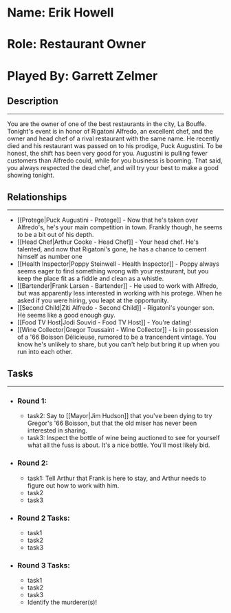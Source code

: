 # Name: Erik Howell
# Role: Restaurant Owner
# Played By: Garrett Zelmer

## Description
---
You are the owner of one of the best restaurants in the city, La Bouffe. Tonight's event is in honor of Rigatoni Alfredo, an excellent chef, and the owner and head chef of a rival restaurant with the same name. He recently died and his restaurant was passed on to his prodige, Puck Augustini. To be honest, the shift has been very good for you. Augustini is pulling fewer customers than Alfredo could, while for you business is booming. That said, you always respected the dead chef, and will try your best to make a good showing tonight.

## Relationships
---
- [[Protege|Puck Augustini - Protege]]  - Now that he's taken over Alfredo's, he's your main competition in town. Frankly though, he seems to be a bit out of his depth.
- [[Head Chef|Arthur Cooke - Head Chef]]  - Your head chef. He's talented, and now that Rigatoni's gone, he has a chance to cement himself as number one
- [[Health Inspector|Poppy Steinwell - Health Inspector]]  - Poppy always seems eager to find something wrong with your restaurant, but you keep the place fit as a fiddle and clean as a whistle.
- [[Bartender|Frank Larsen - Bartender]]  - He used to work with Alfredo, but was apparently less interested in working with his protege. When he asked if you were hiring, you leapt at the opportunity.
- [[Second Child|Ziti Alfredo - Second Child]]  - Rigatoni's younger son. He seems like a good enough guy.
- [[Food TV Host|Jodi Souvid - Food TV Host]]  - You're dating!
- [[Wine Collector|Gregor Toussaint - Wine Collector]]  - Is in possession of a '66 Boisson Délicieuse, rumored to be a trancendent vintage. You know he's unlikely to share, but you can't help but bring it up when you run into each other.

## Tasks
___
- ### Round 1: 
	- task2:  Say to [[Mayor|Jim Hudson]] that you've been dying to try Gregor's '66 Boisson, but that the old miser has never been interested in sharing.
	- task3:  Inspect the bottle of wine being auctioned to see for yourself what all the fuss is about. It's a nice bottle. You'll most likely bid.
- ### Round 2:
	- task1: Tell Arthur that Frank is here to stay, and Arthur needs to figure out how to work with him.
	- task2
	- task3
- ### Round 2 Tasks:
	- task1
	- task2
	- task3
- ### Round 3 Tasks:
	- task1
	- task2
	- task3
	- Identify the murderer(s)!